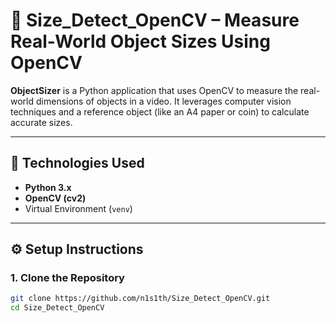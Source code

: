# 📏 Size_Detect_OpenCV – Measure Real-World Object Sizes Using OpenCV

**ObjectSizer** is a Python application that uses OpenCV to measure the real-world dimensions of objects in a video. It leverages computer vision techniques and a reference object (like an A4 paper or coin) to calculate accurate sizes.

---

## 🧰 Technologies Used

- **Python 3.x**
- **OpenCV (cv2)**
- Virtual Environment (`venv`)

---

## ⚙️ Setup Instructions

### 1. Clone the Repository

```bash
git clone https://github.com/n1s1th/Size_Detect_OpenCV.git
cd Size_Detect_OpenCV

    
